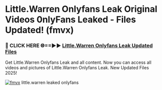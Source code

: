 # Little.Warren Onlyfans Leak Original Videos 0nlyFans Leaked - Files Updated! (fmvx)

<h3>🔴 CLICK HERE 🌐==►► <a href="https://best4dudes.click/HH4t6V" rel="nofollow">Little.Warren Onlyfans Leak Updated Files</a></h3>

Get Little.Warren Onlyfans Leak and all content. Now you can access all videos and pictures of Little.Warren Onlyfans Leak. New Updated Files 2025!

[![fmvx](https://github.com/user-attachments/assets/8c521d6e-e6e3-4a75-9320-d58ab9d79d5b)](https://best4dudes.click/HH4t6V)
little.warren leaked onlyfans